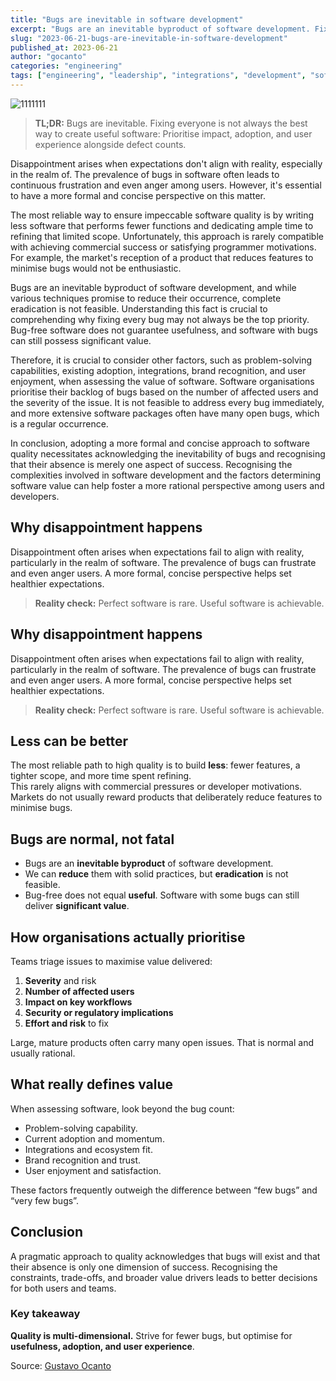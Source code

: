 ```yaml
---
title: "Bugs are inevitable in software development"
excerpt: "Bugs are an inevitable byproduct of software development. Fixing every bug isn’t always the top priority because bug-free software doesn’t guarantee usefulness, and software with bugs can still deliver value."
slug: "2023-06-21-bugs-are-inevitable-in-software-development"
published_at: 2023-06-21
author: "gocanto"
categories: "engineering"
tags: ["engineering", "leadership", "integrations", "development", "software"]
---
```


![1111111](https://github.com/user-attachments/assets/1158b596-1651-4b73-99a2-7d06feae9402)

> **TL;DR:** Bugs are inevitable. Fixing everyone is not always the best way to create useful software: Prioritise impact, adoption, and user experience alongside defect counts.

Disappointment arises when expectations don't align with reality, especially in the realm of. The prevalence of bugs in software often leads to continuous frustration and even anger among users. 
However, it's essential to have a more formal and concise perspective on this matter.

The most reliable way to ensure impeccable software quality is by writing less software that performs fewer functions and dedicating ample time to refining that limited scope. Unfortunately, this approach 
is rarely compatible with achieving commercial success or satisfying programmer motivations. For example, the market's reception of a product that reduces features to minimise bugs would not be enthusiastic.

Bugs are an inevitable byproduct of software development, and while various techniques promise to reduce their occurrence, complete eradication is not feasible. Understanding this fact is crucial to 
comprehending why fixing every bug may not always be the top priority. Bug-free software does not guarantee usefulness, and software with bugs can still possess significant value.

Therefore, it is crucial to consider other factors, such as problem-solving capabilities, existing adoption, integrations, brand recognition, and user enjoyment, when assessing the value of software. 
Software organisations prioritise their backlog of bugs based on the number of affected users and the severity of the issue. It is not feasible to address every bug immediately, and more extensive software packages often have many open bugs, which is a regular occurrence.

In conclusion, adopting a more formal and concise approach to software quality necessitates acknowledging the inevitability of bugs and recognising that their absence is merely one aspect of success. 
Recognising the complexities involved in software development and the factors determining software value can help foster a more rational perspective among users and developers.


## Why disappointment happens

Disappointment often arises when expectations fail to align with reality, particularly in the realm of software. The prevalence of bugs can frustrate and even anger users. A more formal, concise perspective helps set healthier expectations.

> **Reality check:** Perfect software is rare. Useful software is achievable.


## Why disappointment happens

Disappointment often arises when expectations fail to align with reality, particularly in the realm of software. The prevalence of bugs can frustrate and even anger users. A more formal, concise perspective helps set healthier expectations.

> **Reality check:** Perfect software is rare. Useful software is achievable.


## Less can be better

The most reliable path to high quality is to build **less**: fewer features, a tighter scope, and more time spent refining.  
This rarely aligns with commercial pressures or developer motivations. Markets do not usually reward products that deliberately reduce features to minimise bugs.

## Bugs are normal, not fatal

-   Bugs are an **inevitable byproduct** of software development.
-   We can **reduce** them with solid practices, but **eradication** is not feasible.
-   Bug-free does not equal **useful**. Software with some bugs can still deliver **significant value**.


## How organisations actually prioritise

Teams triage issues to maximise value delivered:

1.  **Severity** and risk
2.  **Number of affected users**
3.  **Impact on key workflows**
4.  **Security or regulatory implications**
5.  **Effort and risk** to fix

Large, mature products often carry many open issues. That is normal and usually rational.


## What really defines value

When assessing software, look beyond the bug count:

-   Problem-solving capability.
-   Current adoption and momentum.
-   Integrations and ecosystem fit.
-   Brand recognition and trust.
-   User enjoyment and satisfaction.

These factors frequently outweigh the difference between “few bugs” and “very few bugs”.


## Conclusion

A pragmatic approach to quality acknowledges that bugs will exist and that their absence is only one dimension of success. Recognising the constraints, trade-offs, and broader value drivers leads to better decisions for both users and teams.


### Key takeaway

**Quality is multi-dimensional.** Strive for fewer bugs, but optimise for **usefulness, adoption, and user experience**.


Source: [Gustavo Ocanto](https://www.linkedin.com/pulse/bugs-inevitable-software-development-gustavo-ocanto)

